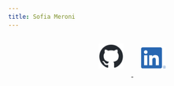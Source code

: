 ```yaml
---
title: Sofia Meroni
---
```


<p align="center" width="100%">
     <a href="https://github.com/SofiaMeroni">
          <img alt="GitHub logo"
               src="images\github-mark.png"
               style="margin:1rem;"
               width="10%"
               >
     </a>
     <a href="https://www.linkedin.com/in/sofiameroni/">
          <img alt="LinkedIn logo"
               src="images\LI-In-Bug.png"
               style="margin:1rem;"
               width="10%"
               >
     </a>
</p>